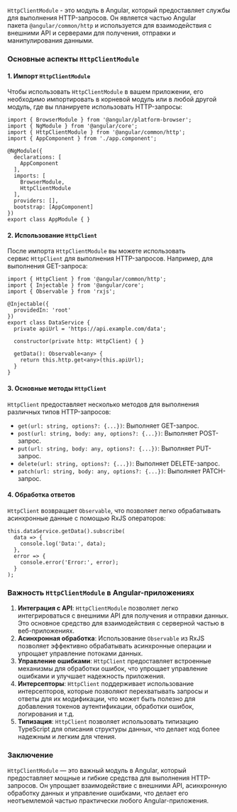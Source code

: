 
`HttpClientModule` - это модуль в Angular, который предоставляет службы для выполнения HTTP-запросов. Он является частью Angular пакета `@angular/common/http` и используется для взаимодействия с внешними API и серверами для получения, отправки и манипулирования данными.

### Основные аспекты `HttpClientModule`

#### 1. Импорт `HttpClientModule`

Чтобы использовать `HttpClientModule` в вашем приложении, его необходимо импортировать в корневой модуль или в любой другой модуль, где вы планируете использовать HTTP-запросы:

```TS
import { BrowserModule } from '@angular/platform-browser';
import { NgModule } from '@angular/core';
import { HttpClientModule } from '@angular/common/http';
import { AppComponent } from './app.component';

@NgModule({
  declarations: [
    AppComponent
  ],
  imports: [
    BrowserModule,
    HttpClientModule
  ],
  providers: [],
  bootstrap: [AppComponent]
})
export class AppModule { }
```

#### 2. Использование `HttpClient`

После импорта `HttpClientModule` вы можете использовать сервис `HttpClient` для выполнения HTTP-запросов. Например, для выполнения GET-запроса:

```TS
import { HttpClient } from '@angular/common/http';
import { Injectable } from '@angular/core';
import { Observable } from 'rxjs';

@Injectable({
  providedIn: 'root'
})
export class DataService {
  private apiUrl = 'https://api.example.com/data';

  constructor(private http: HttpClient) { }

  getData(): Observable<any> {
    return this.http.get<any>(this.apiUrl);
  }
}
```

#### 3. Основные методы `HttpClient`

`HttpClient` предоставляет несколько методов для выполнения различных типов HTTP-запросов:

- `get(url: string, options?: {...})`: Выполняет GET-запрос.
- `post(url: string, body: any, options?: {...})`: Выполняет POST-запрос.
- `put(url: string, body: any, options?: {...})`: Выполняет PUT-запрос.
- `delete(url: string, options?: {...})`: Выполняет DELETE-запрос.
- `patch(url: string, body: any, options?: {...})`: Выполняет PATCH-запрос.

#### 4. Обработка ответов

`HttpClient` возвращает `Observable`, что позволяет легко обрабатывать асинхронные данные с помощью RxJS операторов:

```TS
this.dataService.getData().subscribe(
  data => {
    console.log('Data:', data);
  },
  error => {
    console.error('Error:', error);
  }
);
```

### Важность `HttpClientModule` в Angular-приложениях

1. **Интеграция с API**: `HttpClientModule` позволяет легко интегрироваться с внешними API для получения и отправки данных. Это основное средство для взаимодействия с серверной частью в веб-приложениях.
2. **Асинхронная обработка**: Использование `Observable` из RxJS позволяет эффективно обрабатывать асинхронные операции и упрощает управление потоками данных.
3. **Управление ошибками**: `HttpClient` предоставляет встроенные механизмы для обработки ошибок, что упрощает управление ошибками и улучшает надежность приложения.
4. **Интерсепторы**: `HttpClient` поддерживает использование интерсепторов, которые позволяют перехватывать запросы и ответы для их модификации, что может быть полезно для добавления токенов аутентификации, обработки ошибок, логирования и т.д.
5. **Типизация**: `HttpClient` позволяет использовать типизацию TypeScript для описания структуры данных, что делает код более надежным и легким для чтения.

### Заключение

`HttpClientModule` — это важный модуль в Angular, который предоставляет мощные и гибкие средства для выполнения HTTP-запросов. Он упрощает взаимодействие с внешними API, асинхронную обработку данных и управление ошибками, что делает его неотъемлемой частью практически любого Angular-приложения.